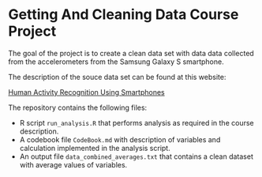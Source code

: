 # Getting And Cleaning Data Course Project

The goal of the project is to create a clean data set with data data collected from the accelerometers from the Samsung Galaxy S smartphone.

The description of the souce data set can be found at this website: 

[Human Activity Recognition Using Smartphones](http://archive.ics.uci.edu/ml/datasets/Human+Activity+Recognition+Using+Smartphones/)

The repository contains the following files:
* R script `run_analysis.R` that performs analysis as required in the course description.
* A codebook file `CodeBook.md` with description of variables and calculation implemented in the analysis script.
* An output file `data_combined_averages.txt` that contains a clean dataset with average values of variables.
